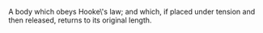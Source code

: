 A body which obeys Hooke\\'s law; and which, if placed under tension and
then released, returns to its original length.
